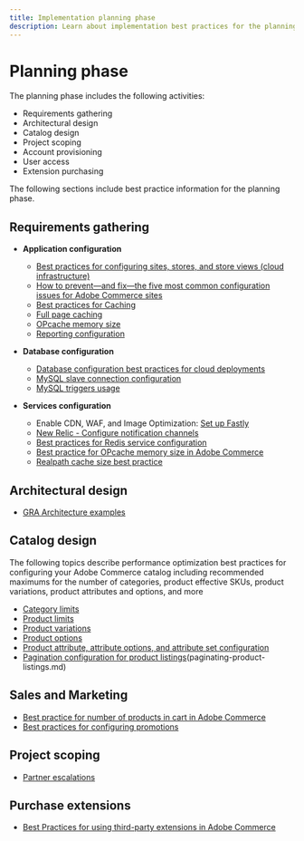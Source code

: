 ```yaml
---
title: Implementation planning phase
description: Learn about implementation best practices for the planning phase of Adobe Commerce projects.
---
```


# Planning phase

The planning phase includes the following activities:

- Requirements gathering
- Architectural design
- Catalog design
- Project scoping
- Account provisioning
- User access
- Extension purchasing

The following sections include best practice information for the planning phase.

## Requirements gathering

- **Application configuration**
  - [Best practices for configuring sites, stores, and store views (cloud infrastructure)](sites-stores-views.md)
  - [How to prevent—and fix—the five most common configuration issues for Adobe Commerce sites](https://business.adobe.com/blog/how-to/usual-suspects-five-configuration-fixes-maximize-your-peak-sales)
  - [Best practices for Caching](https://docs.magento.com/user-guide/system/cache-management.html#best-practices-for-caching)
  - [Full page caching](https://developer.adobe.com/commerce/php/development/cache/page/public-content/)
  - [OPcache memory size](opcache-memory-size.md)
  - [Reporting configuration](reporting-configuration.md)

- **Database configuration**
  - [Database configuration best practices for cloud deployments​](database-on-cloud.md)
  - [MySQL slave connection configuration​](configure-mysql-slave-connection-on-cloud.md)
  - [MySQL triggers usage](mysql-triggers-usage.md)

- **Services configuration**
  - Enable CDN, WAF, and Image Optimization: [Set up Fastly](https://devdocs.magento.com/cloud/cdn/configure-fastly.html)
  - [New Relic - Configure notification channels](https://devdocs.magento.com/cloud/project/new-relic.html#configure-notification-channels)
  - [Best practices for Redis service configuration​](redis-service-configuration.md)
  - [Best practice for OPcache memory size in Adobe Commerce](https://support.magento.com/hc/en-us/articles/360044740812​)
  - [Realpath cache size best practice](realpath-cache-size.md)

## **Architectural design**

- [GRA Architecture examples](https://wiki.corp.adobe.com/x/kD4ykw)

## **Catalog design**

The following topics describe performance optimization best practices for configuring your Adobe Commerce catalog including recommended maximums for the number of categories, product effective SKUs, product variations, product attributes and options, and more

- [Category limits](category-limits.md)
- [Product limits​](product-sku-limits.md)
- [Product variations](product-variations.md)
- [Product options​](product-options.md)
- [Product attribute, attribute options, and attribute set configuration​](product-attributes.md)
- [Pagination configuration for product listings](product-listing-pagination.md)(paginating-product-listings.md)

## **Sales and Marketing**

- [Best practice for number of products in cart in Adobe Commerce​](product-cart.md)
- [Best practices for configuring promotions](product-cart-promotions.md)

## **Project scoping**

- [Partner escalations](partner-escalation.md)

## **Purchase extensions**

- [Best Practices for using third-party extensions in Adobe Commerce​](extensions.md)
